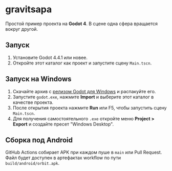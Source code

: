 # gravitsapa

Простой пример проекта на **Godot 4**. В сцене одна сфера вращается вокруг другой.

## Запуск

1. Установите Godot 4.4.1 или новее.
2. Откройте этот каталог как проект и запустите сцену `Main.tscn`.

## Запуск на Windows

1. Скачайте архив с [релизом Godot для Windows](https://godotengine.org/download/windows) и распакуйте его.
2. Запустите `godot.exe`, нажмите **Import** и выберите этот каталог в качестве проекта.
3. После открытия проекта нажмите **Run** или F5, чтобы запустить сцену `Main.tscn`.
4. Для получения самостоятельного `.exe` откройте меню **Project > Export** и создайте пресет "Windows Desktop".

## Сборка под Android

GitHub Actions собирает APK при каждом пуше в `main` или Pull Request. Файл будет доступен в артефактах workflow по пути `build/android/orbit.apk`.
